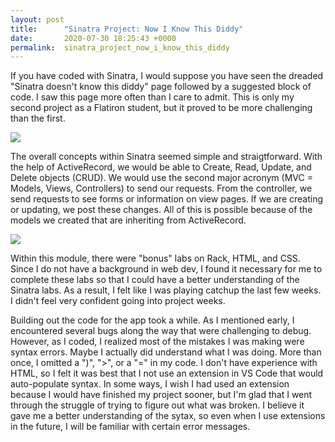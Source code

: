 ```yaml
---
layout: post
title:      "Sinatra Project: Now I Know This Diddy"
date:       2020-07-30 18:25:43 +0000
permalink:  sinatra_project_now_i_know_this_diddy
---
```



If you have coded with Sinatra, I would suppose you have seen the dreaded "Sinatra doesn't know this diddy" page followed by a suggested block of code. I saw this page more often than I care to admit. This is only my second project as a Flatiron student, but it proved to be more challenging than the first.

![](http://s3.amazonaws.com/readme-pics/localhost_9393_food.png)

The overall concepts within Sinatra seemed simple and straigtforward. With the help of ActiveRecord, we would be able to Create, Read, Update, and Delete objects (CRUD). We would use the second major acronym (MVC = Models, Views, Controllers) to send our requests. From the controller, we send requests to see forms or information on view pages. If we are creating or updating, we post these changes. All of this is possible because of the models we created that are inheriting from ActiveRecord.

![](https://i.imgur.com/4o3Qtrv.png)

Within this module, there were "bonus" labs on Rack, HTML, and CSS. Since I do not have a background in web dev, I found it necessary for me to complete these labs so that I could have a better understanding of the Sinatra labs. As a result, I felt like I was playing catchup the last few weeks. I didn't feel very confident going into project weeks.

Building out the code for the app took a while. As I mentioned early, I encountered several bugs along the way that were challenging to debug. However, as I coded, I realized most of the mistakes I was making were syntax errors. Maybe I actually did understand what I was doing. More than once, I omitted a ")", ">", or a "=" in my code. I don't have experience with HTML, so I felt it was best that I not use an extension in VS Code that would auto-populate syntax. In some ways, I wish I had used an extension because I would have finished my project sooner, but I'm glad that I went through the struggle of trying to figure out what was broken. I believe it gave me a better understanding of the sytax, so even when I use extensions in the future, I will be familiar with certain error messages.
